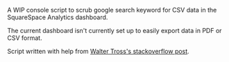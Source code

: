 A WIP console script to scrub google search keyword for CSV data in the SquareSpace Analytics dashboard. 

The current dashboard isn't currently set up to easily export data in PDF or CSV format. 

Script written with help from [Walter Tross's stackoverflow post](https://stackoverflow.com/a/18849208).

